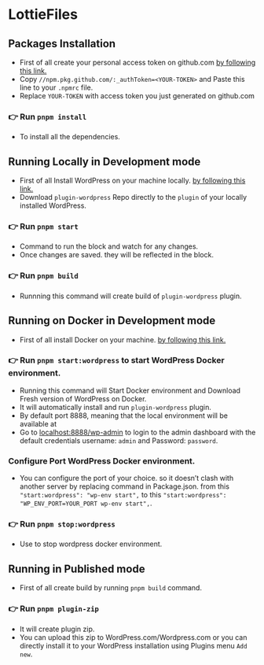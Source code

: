 # LottieFiles

## Packages Installation

- First of all create your personal access token on github.com
  <a href="https://docs.github.com/en/authentication/keeping-your-account-and-data-secure/creating-a-personal-access-token">by
  following this link.</a>
- Copy `//npm.pkg.github.com/:_authToken=<YOUR-TOKEN>` and Paste this line to your `.npmrc` file.
- Replace `YOUR-TOKEN` with access token you just generated on github.com

### 👉 Run `pnpm install`

- To install all the dependencies.

## Running Locally in Development mode

- First of all Install WordPress on your machine locally.
  <a href="https://skillcrush.com/blog/install-wordpress-mac/">by following this link.</a>
- Download `plugin-wordpress` Repo directly to the `plugin` of your locally installed WordPress.

### 👉 Run `pnpm start`

- Command to run the block and watch for any changes.
- Once changes are saved. they will be reflected in the block.

### 👉 Run `pnpm build`

- Runnning this command will create build of `plugin-wordpress` plugin.

## Running on Docker in Development mode

- First of all install Docker on your machine. <a href="https://docs.docker.com/desktop/mac/install/">by following this
  link.</a>

### 👉 Run `pnpm start:wordpress` to start WordPress Docker environment.

- Running this command will Start Docker environment and Download Fresh version of WordPress on Docker.
- It will automatically install and run `plugin-wordpress` plugin.
- By default port 8888, meaning that the local environment will be available at
- Go to [localhost:8888/wp-admin](localhost:8888/wp-admin) to login to the admin dashboard with the default credentials
  username: `admin` and Password: `password`.

### Configure Port WordPress Docker environment.

- You can configure the port of your choice. so it doesn’t clash with another server by replacing command in
  Package.json. from this `"start:wordpress": "wp-env start",` to this
  `"start:wordpress": "WP_ENV_PORT=YOUR_PORT wp-env start",`.

### 👉 Run `pnpm stop:wordpress`

- Use to stop wordpress docker environment.

## Running in Published mode

- First of all create build by running `pnpm build` command.

### 👉 Run `pnpm plugin-zip`

- It will create plugin zip.
- You can upload this zip to WordPress.com/Wordpress.com or you can directly install it to your WordPress installation using Plugins
  menu `Add new`.
